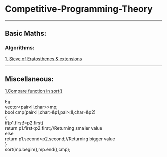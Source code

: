 # Competitive-Programming-Theory
---


## Basic Maths:


### Algorithms:
[1. Sieve of Eratosthenes](https://www.geeksforgeeks.org/sieve-of-eratosthenes/)[ & extensions](https://codeforces.com/blog/entry/22229)


----

## Miscellaneous:


[1.Compare function in sort()](http://www.cplusplus.com/reference/cstdlib/qsort/)
<br />
<br />
Eg:<br />
  vector<pair<ll,char>>mp;<br />
  bool cmp(pair<ll,char>&p1,pair<ll,char>&p2)<br />
            {<br />
                  if(p1.first!=p2.first)<br />
                  return p1.first<p2.first;//Returning smaller value<br />
                  else<br />
                  return p1.second>p2.second;//Returning bigger value<br />
            }<br />
    sort(mp.begin(),mp.end(),cmp);<br />
    <br />
            




      
